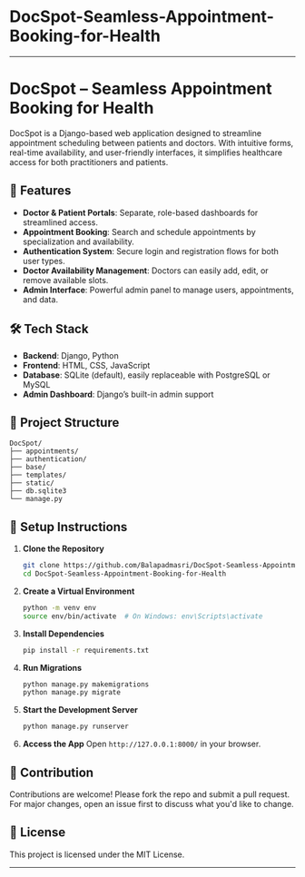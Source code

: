 # DocSpot-Seamless-Appointment-Booking-for-Health

---

# DocSpot – Seamless Appointment Booking for Health

DocSpot is a Django-based web application designed to streamline appointment scheduling between patients and doctors. With intuitive forms, real-time availability, and user-friendly interfaces, it simplifies healthcare access for both practitioners and patients.

## 🚀 Features

- **Doctor & Patient Portals**: Separate, role-based dashboards for streamlined access.
- **Appointment Booking**: Search and schedule appointments by specialization and availability.
- **Authentication System**: Secure login and registration flows for both user types.
- **Doctor Availability Management**: Doctors can easily add, edit, or remove available slots.
- **Admin Interface**: Powerful admin panel to manage users, appointments, and data.

## 🛠️ Tech Stack

- **Backend**: Django, Python
- **Frontend**: HTML, CSS, JavaScript
- **Database**: SQLite (default), easily replaceable with PostgreSQL or MySQL
- **Admin Dashboard**: Django’s built-in admin support

## 📂 Project Structure

```
DocSpot/
├── appointments/
├── authentication/
├── base/
├── templates/
├── static/
├── db.sqlite3
└── manage.py
```

## 🔧 Setup Instructions

1. **Clone the Repository**
   ```bash
   git clone https://github.com/Balapadmasri/DocSpot-Seamless-Appointment-Booking-for-Health.git
   cd DocSpot-Seamless-Appointment-Booking-for-Health
   ```

2. **Create a Virtual Environment**
   ```bash
   python -m venv env
   source env/bin/activate  # On Windows: env\Scripts\activate
   ```

3. **Install Dependencies**
   ```bash
   pip install -r requirements.txt
   ```

4. **Run Migrations**
   ```bash
   python manage.py makemigrations
   python manage.py migrate
   ```

5. **Start the Development Server**
   ```bash
   python manage.py runserver
   ```

6. **Access the App**
   Open `http://127.0.0.1:8000/` in your browser.

## 🤝 Contribution

Contributions are welcome! Please fork the repo and submit a pull request. For major changes, open an issue first to discuss what you'd like to change.

## 📄 License

This project is licensed under the MIT License.

---

